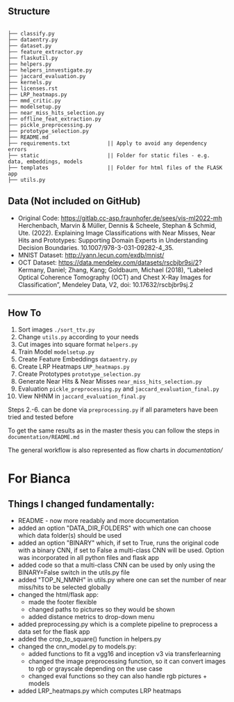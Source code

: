 ## Structure

```  

├── classify.py
├── dataentry.py
├── dataset.py
├── feature_extractor.py
├── flaskutil.py
├── helpers.py
├── helpers_innvestigate.py
├── jaccard_evaluation.py
├── kernels.py
├── licenses.rst
├── LRP_heatmaps.py
├── mmd_critic.py
├── modelsetup.py
├── near_miss_hits_selection.py
├── offline_feat_extraction.py
├── pickle_preprocessing.py
├── prototype_selection.py
├── README.md
├── requirements.txt            || Apply to avoid any dependency errors 
├── static                      || Folder for static files - e.g. data, embeddings, models
├── templates                   || Folder for html files of the FLASK app
├── utils.py

```

## Data (Not included on GitHub)
- Original Code: https://gitlab.cc-asp.fraunhofer.de/sees/vis-ml2022-mh Herchenbach, Marvin & Müller, Dennis & Scheele, Stephan & Schmid, Ute. (2022). Explaining Image Classifications with Near Misses, Near Hits and Prototypes: Supporting Domain Experts in Understanding Decision Boundaries. 10.1007/978-3-031-09282-4_35. 
- MNIST Dataset: http://yann.lecun.com/exdb/mnist/
- OCT Dataset: https://data.mendeley.com/datasets/rscbjbr9sj/2? Kermany, Daniel; Zhang, Kang; Goldbaum, Michael (2018), “Labeled Optical Coherence Tomography (OCT) and Chest X-Ray Images for Classification”, Mendeley Data, V2, doi: 10.17632/rscbjbr9sj.2

---

## How To

1. Sort images `./sort_ttv.py`
2. Change `utils.py` according to your needs
3. Cut images into square format `helpers.py`
4. Train Model `modelsetup.py`
5. Create Feature Embeddings `dataentry.py`
6. Create LRP Heatmaps `LRP_heatmaps.py`
7. Create Prototypes `prototype_selection.py`
8. Generate Near Hits & Near Misses `near_miss_hits_selection.py`
9. Evaluation ``pickle_preprocessing.py`` and ``jaccard_evaluation_final.py``
10. View NHNM in ``jaccard_evaluation_final.py``

Steps 2.-6. can be done via `preprocessing.py` if all parameters have been tried and tested before

To get the same results as in the master thesis you can follow the steps in 
`documentation/README.md`

The general workflow is also represented as flow charts in _documentation/_

# For Bianca
  
## Things I changed fundamentally:
- README - now more readably and more documentation
- added an option "DATA_DIR_FOLDERS" with which one can choose which data folder(s) should be used
- added an option "BINARY" which, if set to True, runs the original code with a binary CNN, if set to False a
multi-class CNN will be used. Option was incorporated in all python files and flask app
- added code so that a multi-class CNN can be used by only using the BINARY=False switch in the utils.py file
- added "TOP_N_NMNH" in utils.py where one can set the number of near miss/hits to be selected globally
- changed the html/flask app:
  - made the footer flexible
  - changed paths to pictures so they would be shown
  - added distance metrics to drop-down menu
- added preprocessing.py which is a complete pipeline to preprocess a data set for the 
flask app
- added the crop_to_square() function in helpers.py
- changed the cnn_model.py to models.py:
  - added functions to fit a vgg16 and inception v3 via transferlearning
  - changed the image preprocessing function, so it can convert images to rgb or
  grayscale depending on the use case
  - changed eval functions so they can also handle rgb pictures + models
- added LRP_heatmaps.py which computes LRP heatmaps


